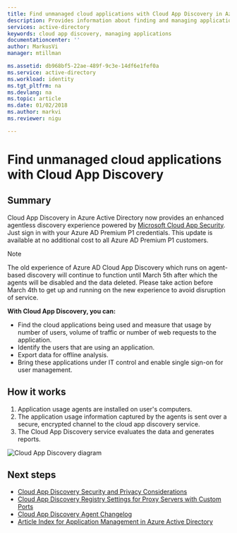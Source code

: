 ```yaml
---
title: Find unmanaged cloud applications with Cloud App Discovery in Azure Active Directory | Microsoft Docs
description: Provides information about finding and managing applications with Cloud App Discovery, what are the benefits and how it works.
services: active-directory
keywords: cloud app discovery, managing applications
documentationcenter: ''
author: MarkusVi
manager: mtillman

ms.assetid: db968bf5-22ae-489f-9c3e-14df6e1fef0a
ms.service: active-directory
ms.workload: identity
ms.tgt_pltfrm: na
ms.devlang: na
ms.topic: article
ms.date: 01/02/2018
ms.author: markvi
ms.reviewer: nigu

---
```

# Find unmanaged cloud applications with Cloud App Discovery
## Summary

Cloud App Discovery in Azure Active Directory now provides an enhanced agentless discovery experience powered by [Microsoft Cloud App Security](https://portal.cloudappsecurity.com/). Just sign in with your Azure AD Premium P1 credentials. This update is available at no additional cost to all Azure AD Premium P1 customers. 

> [!NOTE] 
> The old experience of Azure AD Cloud App Discovery which runs on agent-based discovery will continue to function until March 5th after which the agents will be disabled and the data deleted. Please take action before March 4th to get up and running on the new experience to avoid disruption of service.  
 
**With Cloud App Discovery, you can:**

* Find the cloud applications being used and measure that usage by number of users, volume of traffic or number of web requests to the application.
* Identify the users that are using an application.
* Export data for offline analysis.
* Bring these applications under IT control and enable single sign-on for user management.

## How it works
1. Application usage agents are installed on user's computers.
2. The application usage information captured by the agents is sent over a secure, encrypted channel to the cloud app discovery service.
3. The Cloud App Discovery service evaluates the data and generates reports.

![Cloud App Discovery diagram](./media/active-directory-cloudappdiscovery/cad01.png)


## Next steps
* [Cloud App Discovery Security and Privacy Considerations](active-directory-cloudappdiscovery-security-and-privacy-considerations.md)  
* [Cloud App Discovery Registry Settings for Proxy Servers with Custom Ports](active-directory-cloudappdiscovery-registry-settings-for-proxy-services.md)
* [Cloud App Discovery Agent Changelog ](http://social.technet.microsoft.com/wiki/contents/articles/24616.cloud-app-discovery-agent-changelog.aspx)
* [Article Index for Application Management in Azure Active Directory](active-directory-apps-index.md)

